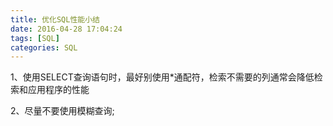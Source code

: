 ```yaml
---
title: 优化SQL性能小结
date: 2016-04-28 17:04:24
tags: [SQL]
categories: SQL
---
```

1、使用SELECT查询语句时，最好别使用*通配符，检索不需要的列通常会降低检索和应用程序的性能

2、尽量不要使用模糊查询;
